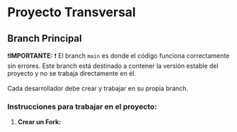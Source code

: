 # Proyecto Transversal

## Branch Principal

:exclamation:**IMPORTANTE:** :exclamation: El branch `main` es donde el código funciona correctamente sin errores. Este branch está destinado a contener la versión estable del proyecto y no se trabaja directamente en él. <br> <br>
Cada desarrollador debe crear y trabajar en su propia branch.

### Instrucciones para trabajar en el proyecto:

1. **Crear un Fork:**

   <!-- ```bash --> 
   <!-- git checkout -b nombre-de-tu-rama -->
